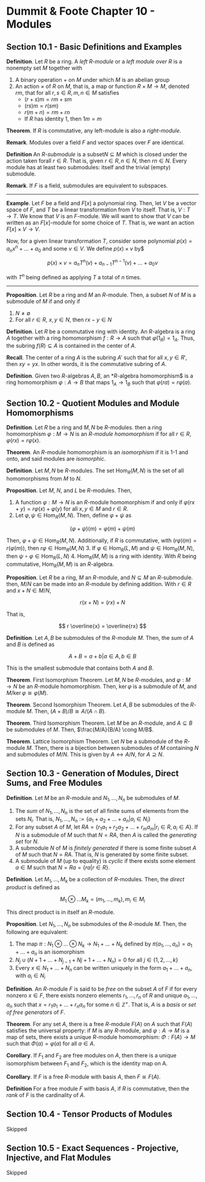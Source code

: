 # Dummit & Foote Chapter 10 - Modules

## Section 10.1 - Basic Definitions and Examples

**Definition**. Let $R$ be a ring. A *left $R$-module* or a *left module over $R$* is a nonempty set $M$ together with

1. A binary operation $+$ on $M$ under which $M$ is an abelian group
2. An action $\times$ of $R$ on $M$, that is, a map or function $R \times M \rightarrow M$, denoted $rm$, that for all $r, s \in R, m, n \in M$ satisfies
    - $(r + s)m = rm + sm$
    - $(rs)m = r(sm)$
    - $r(m + n) = rm + rn$
    - If $R$ has identity $1$, then $1m = m$

**Theorem**. If $R$ is commutative, any left-module is also a *right-module*.

**Remark**. Modules over a field $F$ and vector spaces over $F$ are identical.

**Definition** An *R-submodule* is a subset$N \subseteq M$ which is closed under the action taken forall $r \in R$. That is, given $r \in R, n \in N$, then $rn \in N$. Every module has at least two submodules: itself and the trivial (empty) submodule.

**Remark**. If $F$ is a field, submodules are equivalent to subspaces.

---

**Example**. Let $F$ be a field and $F[x]$ a polynomial ring. Then, let $V$ be a vector space of $F$, and $T$ be a linear transformation from $V$ to itself. That is, $V: T \rightarrow T$. We know that $V$ is an $F$-module. We will want to show that $V$ can be written as an $F[x]$-module for some choice of $T$. That is, we want an action $F[x] \times V \rightarrow V$.

Now, for a given linear transformation $T$, consider some polynomial $p(x) = a_n x^n + \ldots + a_0$ and some $v \in V$. We define $p(x) \times v$ by$

$$
p(x) \times v = a_n T^n(v) + a_{n-1} T^{n-1}(v) + \ldots + a_0 v
$$

with $T^n$ being defined as applying $T$ a total of $n$ times.

---

**Proposition**. Let $R$ be a ring and $M$ an $R$-module. Then, a subset $N$ of $M$ is a submodule of $M$ if and only if

1. $N \neq \emptyset$
2. For all $r \in R$, $x, y \in N$, then $rx - y \in N$

**Definition**. Let $R$ be a commutative ring with identity. An $R$-algebra is a ring $A$ together with a ring homomorphism $f: R \rightarrow A$ such that $\varphi(1_R) = 1_A$. Thus, the subring $f(R) \subseteq A$ is contained in the center of $A$.

**Recall**. The center of a ring $A$ is the subring $A'$ such that for all $x, y \in R'$, then $xy = yx$. In other words, it is the commutative subring of $A$.

**Definition**. Given two $R$-algebras $A, B$, an *$R$-algebra homomorphism$ is a ring homomorphism $\varphi: A \rightarrow B$ that maps $1_A \rightarrow 1_B$ such that $\varphi(ra) = r\varphi(a)$.

## Section 10.2 - Quotient Modules and Module Homomorphisms

**Definition**. Let $R$ be a ring and $M, N$ be $R$-modules. then a ring homomorphism $\varphi: M \rightarrow N$ is an *$R$-module homomorphism* if for all $r \in R$, $\varphi(rx) = r\varphi(x)$.

**Theorem**. An $R$-module homomorphism is an *isomorphism* if it is 1-1 and onto, and said modules are *isomorphic*.

**Definition**. Let $M, N$ be $R$-modules. The set $\text{Hom}_R(M, N)$ is the set of all homomorphisms from $M$ to $N$.

**Proposition**. Let $M$, $N$, and $L$ be $R$-modules. Then,

1. A function $\varphi: M \rightarrow N$ is an $R$-module homomorphism if and only if $\varphi(rx + y) = r\varphi(x) + \varphi(y)$ for all $x, y \in M$ and $r \in R$.
2. Let $\varphi, \psi \in \text{Hom}_R(M, N)$. Then, define $\varphi + \psi$ as

$$
(\varphi + \psi)(m) = \varphi(m) + \psi(m)
$$

Then, $\varphi + \psi \in \text{Hom}_R(M, N)$. Additionally, if $R$ is commutative, with $(r\varphi)(m) = r(\varphi(m))$, then $r\varphi \in \text{Hom}_R(M,N)$
3. If $\varphi \in \text{Hom}_R(L, M)$ and $\psi \in \text{Hom}_R(M, N)$, then $\psi \circ \varphi \in \text{Hom}_R(L, N)$
4. $\text{Hom}_R(M, M)$ is a ring with identity. With $R$ being commutative, $\text{Hom}_R(M, M)$ is an $R$-algebra.

**Proposition**. Let $R$ be a ring, $M$ an $R$-module, and $N \subseteq M$ an $R$-submodule. then, $M/N$ can be made into an $R$-module by defining addition. With $r \in R$ and $x + N \in M/N$,

$$
r(x + N) = (rx) + N
$$

That is,

$$
r \overline{x} = \overline{rx}
$$

**Definition**. Let $A, B$ be submodules  of the $R$-module $M$. Then, the *sum* of $A$ and $B$ is defined as

$$
A + B = {a + b | a \in A, b \in B}
$$

This is the smallest submodule that contains both $A$ and $B$.

**Theorem**. First Isomorphism Theorem. Let $M, N$ be $R$-modules, and $\varphi: M \rightarrow N$ be an $R$-module homomorphism. Then, $\ker \varphi$ is a submodule of $M$, and $M / \ker \varphi \cong \varphi(M)$.

**Theorem**. Second Isomorphism Theorem. Let $A, B$ be submodules of the $R$-module $M$. Then, $(A + B)/B \cong A/(A \cap B)$.

**Theorem**. Third Isomorphism Theorem. Let $M$ be an $R$-module, and $A \subseteq B$ be submodules of $M$. Then, $\frac{M/A}{B/A} \cong M/B$.

**Theorem**. Lattice Isomorphism Theorem. Let $N$ be a submodule of the $R$-module $M$. Then, there is a bijection between submodules of $M$ containing $N$ and submodules of $M/N$. This is given by $A \leftrightarrow A/N$, for $A \supseteq N$.

## Section 10.3 - Generation of Modules, Direct Sums, and Free Modules

**Definition**. Let $M$ be an $R$-module and $N_1, \ldots, N_n$ be submodules of $M$.

1. The *sum* of $N_1, \ldots, N_n$ is the set of all finite sums of elements from the sets $N_i$. That is, $N_1, \ldots, N_n := \{a_1 + a_2 + \ldots + a_n | a_i \in N_i\}$
2. For any subset $A$ of $M$, let $RA = \{r_1 a_1 + r_2 a_2 + \ldots + r_m a_m | r_i \in R, a_i \in A\}$. If $N$ is a submodule of $M$ such that $N = RA$, then $A$ is called the *generating set* for $N$.
3. A submodule $N$ of $M$ is *finitely generated* if there is some finite subset $A$ of $M$ such that $N = RA$. That is, $N$ is generated by some finite subset.
4. A submodule of $M$ (up to equality) is $cyclic$ if there exists some element $a \in M$ such that $N = Ra = \{ra | r \in R\}$.

**Definition**. Let $M_1, \ldots, M_k$ be a collection of $R$-modules. Then, the *direct product* is defined as

$$
M_1 \otimes \ldots M_k = (m_1, \ldots, m_k), m_i \in M_i
$$

This direct product is in itself an $R$-module.

**Proposition**. Let $N_1, \ldots, N_n$ be submodules of the $R$-module $M$. Then, the following are equivalent:

1. The map $\pi: N_1 \otimes \ldots \otimes N_k \rightarrow N_1 + \ldots + N_k$ defined by $\pi(a_1, \ldots, a_n) = a_1 + \ldots + a_n$ is an isomorphism
2. $N_j \cup (N+1 + \ldots + N_{j-1} + N{j+1} + \ldots + N_n) = 0$ for all $j \in \{1, 2, \ldots, k\}$
3. Every $x \in N_1 + \ldots + N_n$ can be written uniquely in the form $a_1 + \ldots + a_n$, with $a_i \in N_i$

**Definition**. An $R$-module $F$ is said to be *free* on the subset $A$ of $F$ if for every nonzero $x \in F$, there exists nonzero elements $r_1, \ldots, r_n$ of $R$ and unique $a_1, \ldots, a_n$ such that $x = r_1 a_1 + \ldots + r_n a_n$ for some $n \in \mathbb{Z}^+$. That is, $A$ is a *basis* or *set of free generators* of $F$.

**Theorem**. For any set $A$, there is a free $R$-module $F(A)$ on $A$ such that $F(A)$ satisfies the universal property: if $M$ is any $R$-module, and $\varphi: A \rightarrow M$ is a map of sets, there exists a unique $R$-module homomorphism: $\Phi: F(A) \rightarrow M$ such that $\Phi(a) = \varphi(a)$ for all $a \in A$.

**Corollary**. If $F_1$ and $F_2$ are free modules on $A$, then there is a unique isomorphism between $F_1$ and $F_2$, which is the identity map on A.

**Corollary**. If $F$ is a free $R$-module with basis $A$, then $F \cong F(A)$.

**Definition** For a free module $F$ with basis $A$, if $R$ is commutative, then the *rank* of $F$ is the cardinality of $A$.

## Section 10.4 - Tensor Products of Modules

Skipped

## Section 10.5 - Exact Sequences - Projective, Injective, and Flat Modules

Skipped
